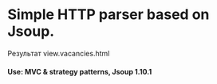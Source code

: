 # Simple HTTP parser based on Jsoup.


Результат view.vacancies.html

#### Use: MVC & strategy  patterns, Jsoup 1.10.1
